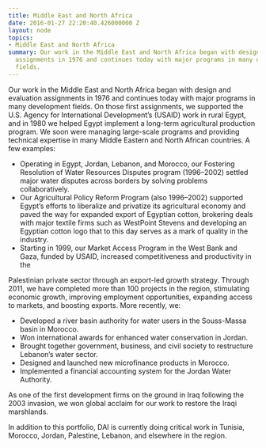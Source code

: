 ```yaml
---
title: Middle East and North Africa
date: 2016-01-27 22:20:40.426000000 Z
layout: node
topics:
- Middle East and North Africa
summary: Our work in the Middle East and North Africa began with design and evaluation
  assignments in 1976 and continues today with major programs in many development
  fields.
---
```


Our work in the Middle East and North Africa began with design and evaluation assignments in 1976 and continues today with major programs in many development fields. On those first assignments, we supported the U.S. Agency for International Development’s (USAID) work in rural Egypt, and in 1980 we helped Egypt implement a long-term agricultural production program. We soon were managing large-scale programs and providing technical expertise in many Middle Eastern and North African countries. A few examples:

* Operating in Egypt, Jordan, Lebanon, and Morocco, our Fostering Resolution of Water Resources Disputes program (1996–2002) settled major water disputes across borders by solving problems collaboratively.
* Our Agricultural Policy Reform Program (also 1996–2002) supported Egypt’s efforts to liberalize and privatize its agri­cultural economy and paved the way for expanded export of Egyptian cotton, brokering deals with major textile firms such as WestPoint Stevens and developing an Egyptian cotton logo that to this day serves as a mark of quality in the industry.
* Starting in 1999, our Market Ac­cess Program in the West Bank and Gaza, funded by USAID, increased competitiveness and productivity in the

Palestinian private sector through an export-led growth strategy.
Through 2011, we have completed more than 100 projects in the region, stimulating economic growth, improving employment opportunities, expanding access to markets, and boosting exports. More recently, we:

* Developed a river basin authority for water users in the Souss-Massa basin in Morocco.
* Won international awards for enhanced water conser­vation in Jordan.
* Brought together government, business, and civil society to restructure Lebanon’s water sector.
* Designed and launched new mi­crofinance products in Morocco.
* Implemented a financial accounting system for the Jordan Water Authority.

As one of the first development firms on the ground in Iraq following the 2003 invasion, we won global acclaim for our work to restore the Iraqi marshlands.

In addition to this portfolio, DAI is currently doing critical work in Tunisia, Morocco, Jordan, Palestine, Lebanon, and elsewhere in the region.

